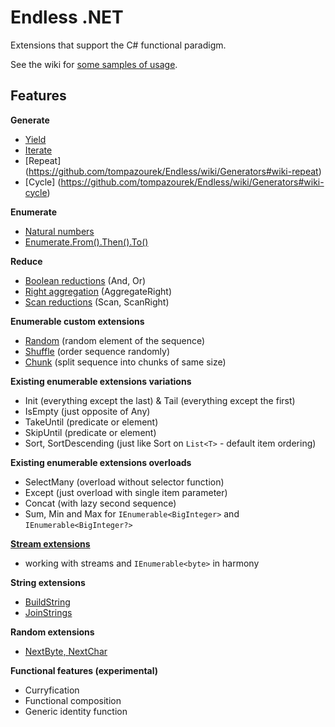 # Endless .NET

Extensions that support the C# functional paradigm.

See the wiki for [some samples of usage](https://github.com/tompazourek/Endless/wiki/Samples).

## Features

**Generate**

- [Yield](https://github.com/tompazourek/Endless/wiki/Generators#wiki-yield)
- [Iterate](https://github.com/tompazourek/Endless/wiki/Generators#wiki-iterate)
- [Repeat] (https://github.com/tompazourek/Endless/wiki/Generators#wiki-repeat)
- [Cycle] (https://github.com/tompazourek/Endless/wiki/Generators#wiki-cycle)

**Enumerate**

- [Natural numbers](https://github.com/tompazourek/Endless/wiki/Enumerate#wiki-natural-numbers)
- [Enumerate.From().Then().To()](https://github.com/tompazourek/Endless/wiki/Enumerate#wiki-from-then-to)

**Reduce**

- [Boolean reductions](https://github.com/tompazourek/Endless/wiki/Reductions#wiki-boolean-reductions) (And, Or)
- [Right aggregation](https://github.com/tompazourek/Endless/wiki/Reductions#wiki-right-aggregation) (AggregateRight)
- [Scan reductions](https://github.com/tompazourek/Endless/wiki/Reductions#wiki-scans) (Scan, ScanRight)

**Enumerable custom extensions**
- [Random](https://github.com/tompazourek/Endless/wiki/Enumerable-custom-extensions#wiki-random) (random element of the sequence)
- [Shuffle](https://github.com/tompazourek/Endless/wiki/Enumerable-custom-extensions#wiki-shuffle) (order sequence randomly)
- [Chunk](https://github.com/tompazourek/Endless/wiki/Enumerable-custom-extensions#wiki-chunk) (split sequence into chunks of same size)

**Existing enumerable extensions variations**
- Init (everything except the last) & Tail (everything except the first)
- IsEmpty (just opposite of Any)
- TakeUntil (predicate or element)
- SkipUntil (predicate or element)
- Sort, SortDescending (just like Sort on `List<T>` - default item ordering)

**Existing enumerable extensions overloads**
- SelectMany (overload without selector function)
- Except (just overload with single item parameter)
- Concat (with lazy second sequence)
- Sum, Min and Max for `IEnumerable<BigInteger>` and `IEnumerable<BigInteger?>`

[**Stream extensions**](https://github.com/tompazourek/Endless/blob/master/Endless/Extensions/StreamExtensions.cs)

- working with streams and `IEnumerable<byte>` in harmony

**String extensions**

- [BuildString](https://github.com/tompazourek/Endless/wiki/String-extensions#buildstring)
- [JoinStrings](https://github.com/tompazourek/Endless/wiki/String-extensions#joinstrings)


**Random extensions**

- [NextByte, NextChar](https://github.com/tompazourek/Endless/wiki/Random-extensions)

**Functional features (experimental)**

- Curryfication
- Functional composition
- Generic identity function
